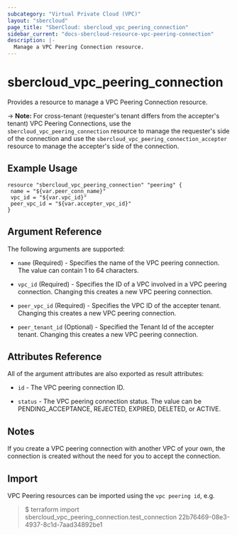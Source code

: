 ```yaml
---
subcategory: "Virtual Private Cloud (VPC)"
layout: "sbercloud"
page_title: "SberCloud: sbercloud_vpc_peering_connection"
sidebar_current: "docs-sbercloud-resource-vpc-peering-connection"
description: |-
  Manage a VPC Peering Connection resource.
---
```


# sbercloud\_vpc\_peering\_connection

Provides a resource to manage a VPC Peering Connection resource.

-> **Note:** For cross-tenant (requester's tenant differs from the accepter's tenant) VPC Peering Connections, use the `sbercloud_vpc_peering_connection` resource to manage the requester's side of the connection and use the `sbercloud_vpc_peering_connection_accepter` resource to manage the accepter's side of the connection.

## Example Usage

 ```hcl
resource "sbercloud_vpc_peering_connection" "peering" {
  name = "${var.peer_conn_name}"
  vpc_id = "${var.vpc_id}"
  peer_vpc_id = "${var.accepter_vpc_id}"
}
 ```

## Argument Reference

The following arguments are supported:

* `name` (Required) - Specifies the name of the VPC peering connection. The value can contain 1 to 64 characters.

* `vpc_id` (Required) - Specifies the ID of a VPC involved in a VPC peering connection. Changing this creates a new VPC peering connection.

* `peer_vpc_id` (Required) - Specifies the VPC ID of the accepter tenant. Changing this creates a new VPC peering connection.

* `peer_tenant_id` (Optional) - Specified the Tenant Id of the accepter tenant. Changing this creates a new VPC peering connection.

## Attributes Reference

All of the argument attributes are also exported as
result attributes:

* `id` - The VPC peering connection ID.

* `status` - The VPC peering connection status. The value can be PENDING_ACCEPTANCE, REJECTED, EXPIRED, DELETED, or ACTIVE.

## Notes

If you create a VPC peering connection with another VPC of your own, the connection is created without the need for you to accept the connection.

## Import

VPC Peering resources can be imported using the `vpc peering id`, e.g.

> $ terraform import sbercloud_vpc_peering_connection.test_connection 22b76469-08e3-4937-8c1d-7aad34892be1
